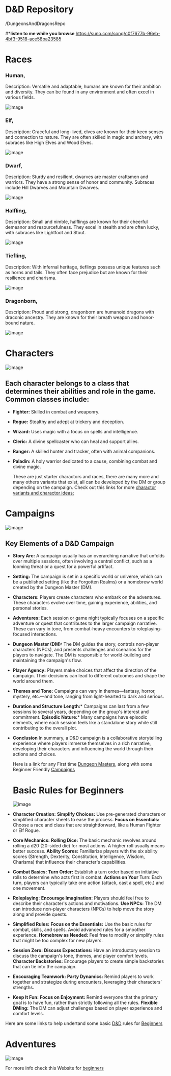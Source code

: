 # D&D Repository 
/DungeonsAndDragonsRepo

#*__listen to me while you browse__ https://suno.com/song/c0f7677b-96eb-4bf3-9518-ace58ba23585

# Races
 ### Human,
 Description: Versatile and adaptable, humans are known for their ambition and diversity. They can be found in any environment and often excel in various fields.
 
  ![image](https://github.com/user-attachments/assets/c4be959f-9bde-4756-aba2-8992a8924981)



 ### Elf,
 Description: Graceful and long-lived, elves are known for their keen senses and connection to nature. They are often skilled in magic and archery, with subraces like High Elves and Wood Elves.
 
 ![image](https://github.com/user-attachments/assets/b7d92d03-51e9-4f10-ac81-bb7af2bf4ff3)


### Dwarf,
Description: Sturdy and resilient, dwarves are master craftsmen and warriors. They have a strong sense of honor and community. Subraces include Hill Dwarves and Mountain Dwarves.

![image](https://github.com/user-attachments/assets/8b70cbdf-cf75-4eb8-a8d1-5f6bc3e9c8a7)

### Halfling,
Description: Small and nimble, halflings are known for their cheerful demeanor and resourcefulness. They excel in stealth and are often lucky, with subraces like Lightfoot and Stout.

![image](https://github.com/user-attachments/assets/f6f49a53-0a53-4833-bf93-2db3a1ffcd11)


 ### Tiefling,
 Description: With infernal heritage, tieflings possess unique features such as horns and tails. They often face prejudice but are known for their resilience and charisma.

 ![image](https://github.com/user-attachments/assets/7ee4f856-8c6d-4044-a9c1-ddf11bf35fcf)

### Dragonborn,
Description: Proud and strong, dragonborn are humanoid dragons with draconic ancestry. They are known for their breath weapon and honor-bound nature.

![image](https://github.com/user-attachments/assets/b095c852-e992-4908-a19c-7b62ed170351)


   # Characters
![image](https://github.com/user-attachments/assets/032c6f29-6ecd-4a51-9542-58f16303bbab)



   ## Each character belongs to a class that determines their abilities and role in the game. Common classes include:

 * __Fighter:__ Skilled in combat and weaponry.
* __Rogue:__ Stealthy and adept at trickery and deception.
 * __Wizard:__ Uses magic with a focus on spells and intelligence.
 * __Cleric:__ A divine spellcaster who can heal and support allies.
 * __Ranger:__ A skilled hunter and tracker, often with animal companions.
 * __Paladin:__ A holy warrior dedicated to a cause, combining combat and divine magic.
   
   These are just starter charactors and races, there are many more and many others variants that exist, all can be developed by the DM or group depending on the campaign. Check out this links for more [charactor variants and charactor ideas:](https://www.dndbeyond.com/races) 
   
# Campaigns
 ![image](https://github.com/user-attachments/assets/d95d051e-3caa-4330-bf9f-1505a1dc7ee1)



   ## __Key Elements of a D&D Campaign__
* __Story Arc:__
A campaign usually has an overarching narrative that unfolds over multiple sessions, often involving a central conflict, such as a looming threat or a quest for a powerful artifact.
* __Setting:__
The campaign is set in a specific world or universe, which can be a published setting (like the Forgotten Realms) or a homebrew world created by the Dungeon Master (DM).
* __Characters:__
Players create characters who embark on the adventures. These characters evolve over time, gaining experience, abilities, and personal stories.
* __Adventures:__
Each session or game night typically focuses on a specific adventure or quest that contributes to the larger campaign narrative. These can vary in tone, from combat-heavy encounters to roleplaying-focused interactions.
* __Dungeon Master (DM):__
The DM guides the story, controls non-player characters (NPCs), and presents challenges and scenarios for the players to navigate. The DM is responsible for world-building and maintaining the campaign's flow.
* __Player Agency:__
Players make choices that affect the direction of the campaign. Their decisions can lead to different outcomes and shape the world around them.
* __Themes and Tone:__
Campaigns can vary in themes—fantasy, horror, mystery, etc.—and tone, ranging from light-hearted to dark and serious.
* __Duration and Structure__
__Length:__* Campaigns can last from a few sessions to several years, depending on the group's interest and commitment.
__Episodic Nature:__* Many campaigns have episodic elements, where each session feels like a standalone story while still contributing to the overall plot.
* __Conclusion__
In summary, a D&D campaign is a collaborative storytelling experience where players immerse themselves in a rich narrative, developing their characters and influencing the world through their actions and choices.

   Here is a link for any First time [Dungeon Masters](https://www.dndbeyond.com/forums/dungeons-dragons-discussion/dungeon-masters-only/21747-first-time-dm-which-campaign),
   along with some Beginner Friendly [Campaigns](https://www.cbr.com/dnd-campaigns-for-new-players-dm/)

   # Basic Rules for Beginners
  ![image](https://github.com/user-attachments/assets/bcb384f6-3d8d-470a-8e02-9f1b1ef452ad)

 * __Character Creation:__
__Simplify Choices:__ Use pre-generated characters or simplified character sheets to ease the process.
__Focus on Essentials:__ Choose a race and class that are straightforward, like a Human Fighter or Elf Rogue.
* __Core Mechanics:__
__Rolling Dice:__ The basic mechanic revolves around rolling a d20 (20-sided die) for most actions. A higher roll usually means better success.
__Ability Scores:__ Familiarize players with the six ability scores (Strength, Dexterity, Constitution, Intelligence, Wisdom, Charisma) that influence their character's capabilities.
* __Combat Basics:__
__Turn Order:__ Establish a turn order based on initiative rolls to determine who acts first in combat.
__Actions on Your__ Turn: Each turn, players can typically take one action (attack, cast a spell, etc.) and one movement.
* __Roleplaying:__
__Encourage Imagination:__ Players should feel free to describe their character's actions and motivations.
__Use NPCs:__ The DM can introduce non-player characters (NPCs) to help move the story along and provide quests.
* __Simplified Rules:__
__Focus on the Essentials:__ Use the basic rules for combat, skills, and spells. Avoid advanced rules for a smoother experience.
__Homebrew as Needed:__ Feel free to modify or simplify rules that might be too complex for new players.
* __Session Zero:__
__Discuss Expectations:__ Have an introductory session to discuss the campaign's tone, themes, and player comfort levels.
__Character Backstories:__ Encourage players to create simple backstories that can tie into the campaign.
* __Encouraging Teamwork:__
__Party Dynamics:__ Remind players to work together and strategize during encounters, leveraging their characters’ strengths.
* __Keep It Fun:__
__Focus on Enjoyment:__ Remind everyone that the primary goal is to have fun, rather than strictly following all the rules.
__Flexible DMing:__ The DM can adjust challenges based on player experience and comfort levels.

Here are some links to help undertand some basic [D&D](https://www.youtube.com/watch?v=RO2qv5Uin9c) rules for [Beginners](https://www.dndbeyond.com/sources/dnd/basic-rules-2014)


   # Adventures
   ![image](https://github.com/user-attachments/assets/f43be66d-6fb1-4284-9fc5-5f52ad3846c3)

For more info check this Website for [beginners](https://www.polygon.com/deals/21294556/dnd-how-to-play-dungeons-dragons-5e-guide-spells-dice-character-sheets-dm)
   


